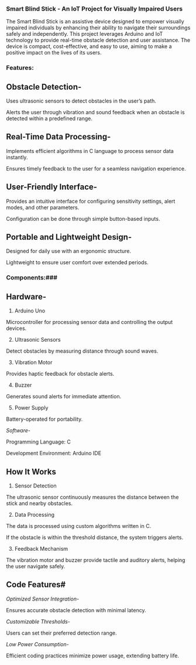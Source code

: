 ### Smart Blind Stick - An IoT Project for Visually Impaired Users ###

The Smart Blind Stick is an assistive device designed to empower visually impaired individuals by enhancing their ability to navigate their surroundings safely and independently. This project leverages Arduino and IoT technology to provide real-time obstacle detection and user assistance. The device is compact, cost-effective, and easy to use, aiming to make a positive impact on the lives of its users.

### Features:

## Obstacle Detection-

Uses ultrasonic sensors to detect obstacles in the user’s path.

Alerts the user through vibration and sound feedback when an obstacle is detected within a predefined range.


## Real-Time Data Processing-

Implements efficient algorithms in C language to process sensor data instantly.

Ensures timely feedback to the user for a seamless navigation experience.


## User-Friendly Interface-

Provides an intuitive interface for configuring sensitivity settings, alert modes, and other parameters.

Configuration can be done through simple button-based inputs.


## Portable and Lightweight Design-

Designed for daily use with an ergonomic structure.

Lightweight to ensure user comfort over extended periods.





### Components:###

## Hardware-

1. Arduino Uno

Microcontroller for processing sensor data and controlling the output devices.



2. Ultrasonic Sensors

Detect obstacles by measuring distance through sound waves.



3. Vibration Motor

Provides haptic feedback for obstacle alerts.



4. Buzzer

Generates sound alerts for immediate attention.



5. Power Supply

Battery-operated for portability.




*Software-*

Programming Language: C

Development Environment: Arduino IDE




## How It Works ##

1. Sensor Detection

The ultrasonic sensor continuously measures the distance between the stick and nearby obstacles.



2. Data Processing

The data is processed using custom algorithms written in C.

If the obstacle is within the threshold distance, the system triggers alerts.



3. Feedback Mechanism

The vibration motor and buzzer provide tactile and auditory alerts, helping the user navigate safely.




## Code Features#

*Optimized Sensor Integration-*

Ensures accurate obstacle detection with minimal latency.


*Customizable Thresholds-*

Users can set their preferred detection range.


*Low Power Consumption-*

Efficient coding practices minimize power usage, extending battery life.
